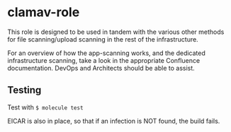 # clamav-role

This role is designed to be used in tandem with the various other methods for
file scanning/upload scanning in the rest of the infrastructure.

For an overview of how the app-scanning works, and the dedicated infrastructure
scanning, take a look in the appropriate Confluence documentation. DevOps and
Architects should be able to assist. 

## Testing

Test with `$ molecule test`

EICAR is also in place, so that if an infection is NOT found, the build fails.
